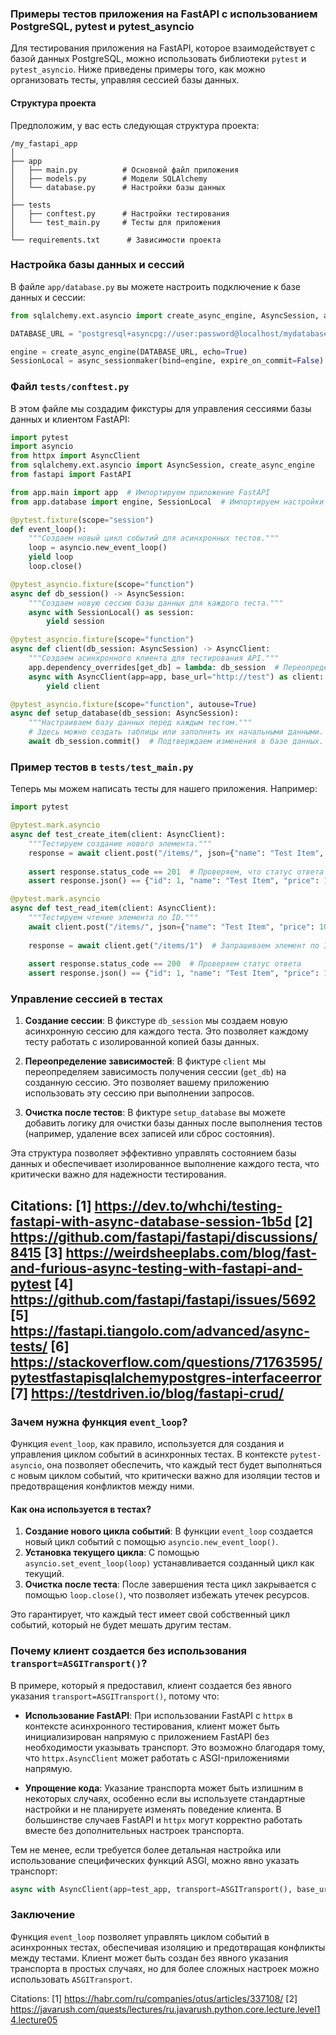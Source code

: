 ### Примеры тестов приложения на FastAPI с использованием PostgreSQL, pytest и pytest_asyncio

Для тестирования приложения на FastAPI, которое взаимодействует с базой данных PostgreSQL, можно использовать библиотеки `pytest` и `pytest_asyncio`. Ниже приведены примеры того, как можно организовать тесты, управляя сессией базы данных.

#### Структура проекта

Предположим, у вас есть следующая структура проекта:

```
/my_fastapi_app
│
├── app
│   ├── main.py          # Основной файл приложения
│   ├── models.py        # Модели SQLAlchemy
│   └── database.py      # Настройки базы данных
│
├── tests
│   ├── conftest.py      # Настройки тестирования
│   └── test_main.py     # Тесты для приложения
│
└── requirements.txt      # Зависимости проекта
```

### Настройка базы данных и сессий

В файле `app/database.py` вы можете настроить подключение к базе данных и сессии:

```python
from sqlalchemy.ext.asyncio import create_async_engine, AsyncSession, async_sessionmaker

DATABASE_URL = "postgresql+asyncpg://user:password@localhost/mydatabase"

engine = create_async_engine(DATABASE_URL, echo=True)
SessionLocal = async_sessionmaker(bind=engine, expire_on_commit=False)
```

### Файл `tests/conftest.py`

В этом файле мы создадим фикстуры для управления сессиями базы данных и клиентом FastAPI:

```python
import pytest
import asyncio
from httpx import AsyncClient
from sqlalchemy.ext.asyncio import AsyncSession, create_async_engine
from fastapi import FastAPI

from app.main import app  # Импортируем приложение FastAPI
from app.database import engine, SessionLocal  # Импортируем настройки базы данных

@pytest.fixture(scope="session")
def event_loop():
    """Создаем новый цикл событий для асинхронных тестов."""
    loop = asyncio.new_event_loop()
    yield loop
    loop.close()

@pytest_asyncio.fixture(scope="function")
async def db_session() -> AsyncSession:
    """Создаем новую сессию базы данных для каждого теста."""
    async with SessionLocal() as session:
        yield session

@pytest_asyncio.fixture(scope="function")
async def client(db_session: AsyncSession) -> AsyncClient:
    """Создаем асинхронного клиента для тестирования API."""
    app.dependency_overrides[get_db] = lambda: db_session  # Переопределяем зависимость получения сессии
    async with AsyncClient(app=app, base_url="http://test") as client:
        yield client

@pytest_asyncio.fixture(scope="function", autouse=True)
async def setup_database(db_session: AsyncSession):
    """Настраиваем базу данных перед каждым тестом."""
    # Здесь можно создать таблицы или заполнить их начальными данными.
    await db_session.commit()  # Подтверждаем изменения в базе данных.
```

### Пример тестов в `tests/test_main.py`

Теперь мы можем написать тесты для нашего приложения. Например:

```python
import pytest

@pytest.mark.asyncio
async def test_create_item(client: AsyncClient):
    """Тестируем создание нового элемента."""
    response = await client.post("/items/", json={"name": "Test Item", "price": 10.0})
    
    assert response.status_code == 201  # Проверяем, что статус ответа 201 (Created)
    assert response.json() == {"id": 1, "name": "Test Item", "price": 10.0}  # Проверяем ответ

@pytest.mark.asyncio
async def test_read_item(client: AsyncClient):
    """Тестируем чтение элемента по ID."""
    await client.post("/items/", json={"name": "Test Item", "price": 10.0})  # Создаем элемент
    
    response = await client.get("/items/1")  # Запрашиваем элемент по ID
    
    assert response.status_code == 200  # Проверяем статус ответа
    assert response.json() == {"id": 1, "name": "Test Item", "price": 10.0}  # Проверяем данные элемента
```

### Управление сессией в тестах

1. **Создание сессии**: В фикстуре `db_session` мы создаем новую асинхронную сессию для каждого теста. Это позволяет каждому тесту работать с изолированной копией базы данных.

2. **Переопределение зависимостей**: В фиктуре `client` мы переопределяем зависимость получения сессии (`get_db`) на созданную сессию. Это позволяет вашему приложению использовать эту сессию при выполнении запросов.

3. **Очистка после тестов**: В фиктуре `setup_database` вы можете добавить логику для очистки базы данных после выполнения тестов (например, удаление всех записей или сброс состояния).

Эта структура позволяет эффективно управлять состоянием базы данных и обеспечивает изолированное выполнение каждого теста, что критически важно для надежности тестирования.

Citations:
[1] https://dev.to/whchi/testing-fastapi-with-async-database-session-1b5d
[2] https://github.com/fastapi/fastapi/discussions/8415
[3] https://weirdsheeplabs.com/blog/fast-and-furious-async-testing-with-fastapi-and-pytest
[4] https://github.com/fastapi/fastapi/issues/5692
[5] https://fastapi.tiangolo.com/advanced/async-tests/
[6] https://stackoverflow.com/questions/71763595/pytestfastapisqlalchemypostgres-interfaceerror
[7] https://testdriven.io/blog/fastapi-crud/
---
### Зачем нужна функция `event_loop`?

Функция `event_loop`, как правило, используется для создания и управления циклом событий в асинхронных тестах. В контексте `pytest-asyncio`, она позволяет обеспечить, что каждый тест будет выполняться с новым циклом событий, что критически важно для изоляции тестов и предотвращения конфликтов между ними.

#### Как она используется в тестах?

1. **Создание нового цикла событий**: В функции `event_loop` создается новый цикл событий с помощью `asyncio.new_event_loop()`.
2. **Установка текущего цикла**: С помощью `asyncio.set_event_loop(loop)` устанавливается созданный цикл как текущий.
3. **Очистка после теста**: После завершения теста цикл закрывается с помощью `loop.close()`, что позволяет избежать утечек ресурсов.

Это гарантирует, что каждый тест имеет свой собственный цикл событий, который не будет мешать другим тестам.

### Почему клиент создается без использования `transport=ASGITransport()`?

В примере, который я предоставил, клиент создается без явного указания `transport=ASGITransport()`, потому что:

- **Использование FastAPI**: При использовании FastAPI с `httpx` в контексте асинхронного тестирования, клиент может быть инициализирован напрямую с приложением FastAPI без необходимости указывать транспорт. Это возможно благодаря тому, что `httpx.AsyncClient` может работать с ASGI-приложениями напрямую.
  
- **Упрощение кода**: Указание транспорта может быть излишним в некоторых случаях, особенно если вы используете стандартные настройки и не планируете изменять поведение клиента. В большинстве случаев FastAPI и `httpx` могут корректно работать вместе без дополнительных настроек транспорта.

Тем не менее, если требуется более детальная настройка или использование специфических функций ASGI, можно явно указать транспорт:

```python
async with AsyncClient(app=test_app, transport=ASGITransport(), base_url="http://test") as client:
```

### Заключение

Функция `event_loop` позволяет управлять циклом событий в асинхронных тестах, обеспечивая изоляцию и предотвращая конфликты между тестами. Клиент может быть создан без явного указания транспорта в простых случаях, но для более сложных настроек можно использовать `ASGITransport`.

Citations:
[1] https://habr.com/ru/companies/otus/articles/337108/
[2] https://javarush.com/quests/lectures/ru.javarush.python.core.lecture.level14.lecture05